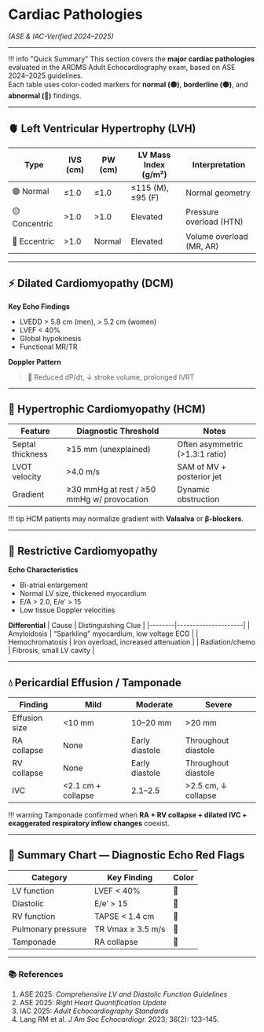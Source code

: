 # Cardiac Pathologies
*(ASE & IAC-Verified 2024–2025)*

---

!!! info "Quick Summary"
    This section covers the **major cardiac pathologies** evaluated in the ARDMS Adult Echocardiography exam, based on ASE 2024–2025 guidelines.  
    Each table uses color-coded markers for **normal (🟢)**, **borderline (🟡)**, and **abnormal (🔴)** findings.

---

## 🫀 Left Ventricular Hypertrophy (LVH)
| Type | IVS (cm) | PW (cm) | LV Mass Index (g/m²) | Interpretation |
|------|-----------|---------|-----------------------|----------------|
| 🟢 Normal | ≤1.0 | ≤1.0 | ≤115 (M), ≤95 (F) | Normal geometry |
| 🟡 Concentric | >1.0 | >1.0 | Elevated | Pressure overload (HTN) |
| 🔴 Eccentric | >1.0 | Normal | Elevated | Volume overload (MR, AR) |

---

## ⚡ Dilated Cardiomyopathy (DCM)
**Key Echo Findings**
- LVEDD > 5.8 cm (men), > 5.2 cm (women)  
- LVEF < 40%  
- Global hypokinesis  
- Functional MR/TR  

**Doppler Pattern**
> 🔴 Reduced dP/dt, ↓ stroke volume, prolonged IVRT

---

## 💢 Hypertrophic Cardiomyopathy (HCM)
| Feature | Diagnostic Threshold | Notes |
|----------|----------------------|--------|
| Septal thickness | ≥15 mm (unexplained) | Often asymmetric (>1.3:1 ratio) |
| LVOT velocity | >4.0 m/s | SAM of MV + posterior jet |
| Gradient | ≥30 mmHg at rest / ≥50 mmHg w/ provocation | Dynamic obstruction |

!!! tip
    HCM patients may normalize gradient with **Valsalva** or **β-blockers**.  

---

## 🧊 Restrictive Cardiomyopathy
**Echo Characteristics**
- Bi-atrial enlargement  
- Normal LV size, thickened myocardium  
- E/A > 2.0, E/e′ > 15  
- Low tissue Doppler velocities  

**Differential**
| Cause | Distinguishing Clue |
|--------|---------------------|
| Amyloidosis | “Sparkling” myocardium, low voltage ECG |
| Hemochromatosis | Iron overload, increased attenuation |
| Radiation/chemo | Fibrosis, small LV cavity |

---

## 💧 Pericardial Effusion / Tamponade
| Finding | Mild | Moderate | Severe |
|----------|-------|-----------|---------|
| Effusion size | <10 mm | 10–20 mm | >20 mm |
| RA collapse | None | Early diastole | Throughout diastole |
| RV collapse | None | Early diastole | Throughout diastole |
| IVC | <2.1 cm + collapse | 2.1–2.5 | >2.5 cm, ↓ collapse |

!!! warning
    Tamponade confirmed when **RA + RV collapse + dilated IVC + exaggerated respiratory inflow changes** coexist.

---

## 🫧 Summary Chart — Diagnostic Echo Red Flags

| Category | Key Finding | Color |
|-----------|--------------|--------|
| LV function | LVEF < 40% | 🔴 |
| Diastolic | E/e′ > 15 | 🔴 |
| RV function | TAPSE < 1.4 cm | 🔴 |
| Pulmonary pressure | TR Vmax ≥ 3.5 m/s | 🔴 |
| Tamponade | RA collapse | 🔴 |

---

### 📚 References
1. ASE 2025: *Comprehensive LV and Diastolic Function Guidelines*  
2. ASE 2025: *Right Heart Quantification Update*  
3. IAC 2025: *Adult Echocardiography Standards*  
4. Lang RM et al. *J Am Soc Echocardiogr.* 2023; 36(2): 123–145.  
